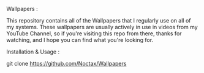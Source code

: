 Wallpapers :

This repository contains all of the Wallpapers that I regularly use on all of my systems. These wallpapers are usually actively in use in videos from my YouTube Channel, so if you're visiting this repo from there, thanks for watching, and I hope you can find what you're looking for.


Installation & Usage :

git clone https://github.com/Noctax/Wallpapers
